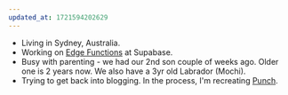 ```yaml
---
updated_at: 1721594202629
---
```


* Living in Sydney, Australia.
* Working on [Edge Functions](https://supabase.com/edge-functions) at Supabase.
* Busy with parenting - we had our 2nd son couple of weeks ago. Older one is 2 years now. We also have a 3yr old Labrador (Mochi).
* Trying to get back into blogging. In the process, I'm recreating [Punch](https://github.com/laktek/punch).
